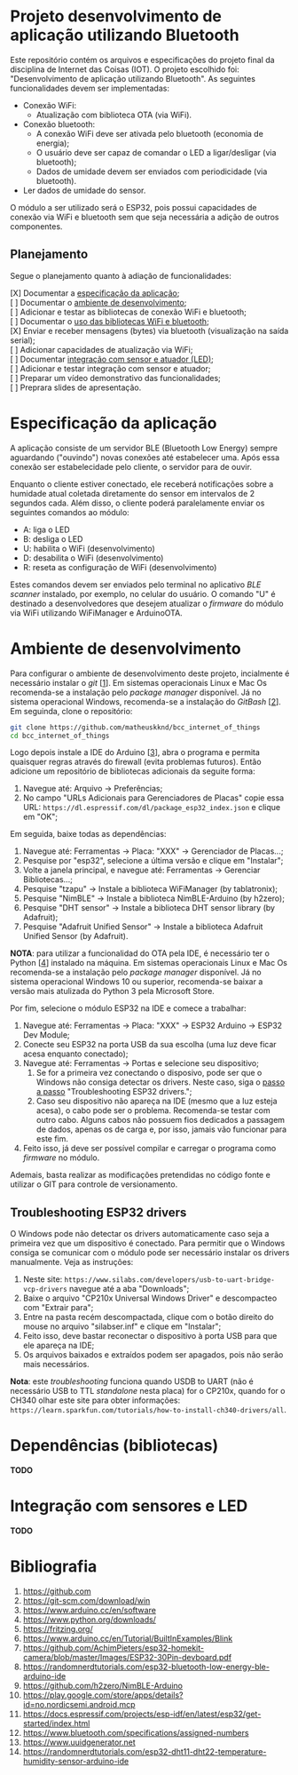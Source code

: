 # Projeto desenvolvimento de aplicação utilizando Bluetooth

Este repositório contém os arquivos e especificações do projeto final da disciplina de Internet das Coisas (IOT). O projeto escolhido foi: "Desenvolvimento de aplicação utilizando Bluetooth". As seguintes funcionalidades devem ser implementadas:

* Conexão WiFi:
    * Atualização com biblioteca OTA (via WiFi).
* Conexão bluetooth:
    * A conexão WiFi deve ser ativada pelo bluetooth (economia de energia);
    * O usuário deve ser capaz de comandar o LED a ligar/desligar (via bluetooth);
    * Dados de umidade devem ser enviados com periodicidade (via bluetooth).
* Ler dados de umidade do sensor.

O módulo a ser utilizado será o ESP32, pois possui capacidades de conexão via WiFi e bluetooth sem que seja necessária a adição de outros componentes.

## Planejamento

Segue o planejamento quanto à adiação de funcionalidades:

[X] Documentar a [especificação da aplicação](#doc_app);<br/>
[ ] Documentar o [ambiente de desenvolvimento](#doc_dev);<br/>
[ ] Adicionar e testar as bibliotecas de conexão WiFi e bluetooth;<br/>
[ ] Documentar o [uso das bibliotecas WiFi e bluetooth](#doc_lib);<br/>
[X] Enviar e receber mensagens (bytes) via bluetooth (visualização na saída serial);<br/>
[ ] Adicionar capacidades de atualização via WiFi;<br/>
[ ] Documentar [integração com sensor e atuador (LED)](#doc_integration);<br/>
[ ] Adicionar e testar integração com sensor e atuador;<br/>
[ ] Preparar um vídeo demonstrativo das funcionalidades;<br/>
[ ] Preprara slides de apresentação.

# <a name="doc_app"/></a>Especificação da aplicação

A aplicação consiste de um servidor BLE (Bluetooth Low Energy) sempre aguardando ("ouvindo") novas conexões até estabelecer uma. Após essa conexão ser estabelecidade pelo cliente, o servidor para de ouvir.

Enquanto o cliente estiver conectado, ele receberá notificações sobre a humidade atual coletada diretamente do sensor em intervalos de 2 segundos cada. Além disso, o cliente poderá paralelamente enviar os seguintes comandos ao módulo:

* A: liga o LED<br/>
* B: desliga o LED<br/>
* U: habilita o WiFi (desenvolvimento)<br/>
* D: desabilita o WiFi (desenvolvimento)<br/>
* R: reseta as configuração de WiFi (desenvolvimento)

Estes comandos devem ser enviados pelo terminal no aplicativo *BLE scanner* instalado, por exemplo, no celular do usuário. O comando "U" é destinado a desenvolvedores que desejem atualizar o *firmware* do módulo via WiFi utilizando WiFiManager e ArduinoOTA.

# <a name="doc_dev"/></a>Ambiente de desenvolvimento

Para configurar o ambiente de desenvolvimento deste projeto, incialmente é necessário instalar o *git* [[1](#bib_git)]. Em sistemas operacionais Linux e Mac Os recomenda-se a instalação pelo *package manager* disponível. Já no sistema operacional Windows, recomenda-se a instalação do *GitBash* [[2](#bib_shell)]. Em seguinda, clone o repositório:

```bash
git clone https://github.com/matheuskknd/bcc_internet_of_things
cd bcc_internet_of_things
```

Logo depois instale a IDE do Arduino [[3](#bib_ide)], abra o programa e permita quaisquer regras através do firewall (evita problemas futuros). Então adicione um repositório de bibliotecas adicionais da seguite forma:

1. Navegue até: Arquivo -> Preferências;
2. No campo "URLs Adicionais para Gerenciadores de Placas" copie essa URL: ```https://dl.espressif.com/dl/package_esp32_index.json``` e clique em "OK";

Em seguida, baixe todas as dependências:

1. Navegue até: Ferramentas -> Placa: "XXX" -> Gerenciador de Placas...;
2. Pesquise por "esp32", selecione a última versão e clique em "Instalar";
3. Volte a janela principal, e navegue até: Ferramentas -> Gerenciar Bibliotecas...;
4. Pesquise "tzapu" -> Instale a biblioteca WiFiManager (by tablatronix);
5. Pesquise "NimBLE" -> Instale a biblioteca NimBLE-Arduino (by h2zero);
6. Pesquise "DHT sensor" -> Instale a biblioteca DHT sensor library (by Adafruit);
7. Pesquise "Adafruit Unified Sensor" -> Instale a biblioteca Adafruit Unified Sensor (by Adafruit).

**NOTA**: para utilizar a funcionalidad do OTA pela IDE, é necessário ter o Python [[4](#bib_py)] instalado na máquina. Em sistemas operacionais Linux e Mac Os recomenda-se a instalação pelo *package manager* disponível. Já no sistema operacional Windows 10 ou superior, recomenda-se baixar a versão mais atulizada do Python 3 pela Microsoft Store.

Por fim, selecione o módulo ESP32 na IDE e comece a trabalhar:

1. Navegue até: Ferramentas -> Placa: "XXX" -> ESP32 Arduino -> ESP32 Dev Module;
2. Conecte seu ESP32 na porta USB da sua escolha (uma luz deve ficar acesa enquanto conectado);
3. Navegue até: Ferramentas -> Portas e selecione seu dispositivo;
    1. Se for a primeira vez conectando o disposivo, pode ser que o Windows não consiga detectar os drivers. Neste caso, siga o [passo a passo](#drivers) "Troubleshooting ESP32 drivers.";
    2. Caso seu dispositivo não apareça na IDE (mesmo que a luz esteja acesa), o cabo pode ser o problema. Recomenda-se testar com outro cabo. Alguns cabos não possuem fios dedicados a passagem de dados, apenas os de carga e, por isso, jamais vão funcionar para este fim.
4. Feito isso, já deve ser possível compilar e carregar o programa como *firmware* no módulo.

Ademais, basta realizar as modificações pretendidas no código fonte e utilizar o GIT para controle de versionamento.

## <a name="drivers"/></a>Troubleshooting ESP32 drivers

O Windows pode não detectar os drivers automaticamente caso seja a primeira vez que um dispositivo é conectado. Para permitir que o Windows consiga se comunicar com o módulo pode ser necessário instalar os drivers manualmente. Veja as instruções:

1. Neste site: ```https://www.silabs.com/developers/usb-to-uart-bridge-vcp-drivers``` navegue até a aba "Downloads";
2. Baixe o arquivo "CP210x Universal Windows Driver" e descompacteo com "Extrair para";
3. Entre na pasta recém descompactada, clique com o botão direito do mouse no arquivo "silabser.inf" e clique em "Instalar";
4. Feito isso, deve bastar reconectar o dispositivo à porta USB para que ele apareça na IDE;
5. Os arquivos baixados e extraídos podem ser apagados, pois não serão mais necessários.

**Nota**: este *troubleshooting* funciona quando USDB to UART (não é necessário USB to TTL *standalone* nesta placa) for o CP210x, quando for o CH340 olhar este site para obter informações: ```https://learn.sparkfun.com/tutorials/how-to-install-ch340-drivers/all```.

# <a name="doc_lib"/></a>Dependências (bibliotecas)

**TODO**

# <a name="doc_integration"/></a>Integração com sensores e LED

**TODO**

# Bibliografia

1. <a name="bib_git"/>https://github.com</a><br/>
2. <a name="bib_shell"/>https://git-scm.com/download/win</a><br/>
3. <a name="bib_ide"/>https://www.arduino.cc/en/software</a><br/>
4. <a name="bib_py"/>https://www.python.org/downloads/</a><br/>
5. <a name="bib_diag"/>https://fritzing.org/</a><br/>
6. <a name="bib_led"/>https://www.arduino.cc/en/Tutorial/BuiltInExamples/Blink</a><br/>
7. <a name="bib_pinout"/>https://github.com/AchimPieters/esp32-homekit-camera/blob/master/Images/ESP32-30Pin-devboard.pdf</a>
8. <a name="bib_ble"/>https://randomnerdtutorials.com/esp32-bluetooth-low-energy-ble-arduino-ide</a><br/>
9. <a name="bib_nimble"/>https://github.com/h2zero/NimBLE-Arduino</a>
10. <a name="bib_nRFCon"/>https://play.google.com/store/apps/details?id=no.nordicsemi.android.mcp</a>
11. <a name="bib_devdoc"/>https://docs.espressif.com/projects/esp-idf/en/latest/esp32/get-started/index.html</a>
12. <a name="bib_uuids"/>https://www.bluetooth.com/specifications/assigned-numbers</a>
13. <a name="bib_uuidGen"/>https://www.uuidgenerator.net</a>
14. <a name="bib_dht"/>https://randomnerdtutorials.com/esp32-dht11-dht22-temperature-humidity-sensor-arduino-ide</a>
